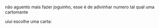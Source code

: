 não aguento mais fazer joguinho, esse é de adivinhar numero tal qual uma cartomante

uiui escolhe uma carta:
